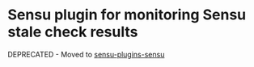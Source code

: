 # Sensu plugin for monitoring Sensu stale check results

DEPRECATED - Moved to [sensu-plugins-sensu](https://github.com/sensu-plugins/sensu-plugins-sensu)
